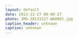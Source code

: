 ```yaml
---
layout: default
date: 2013-12-27 00-00-27
photo: IMG-20131227-WA0001.jpg
caption_header: unknown
caption: unknown
---
```


